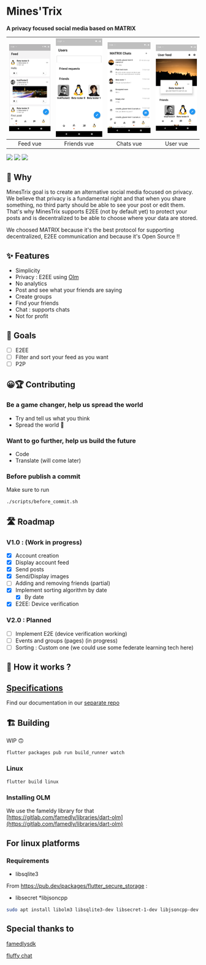# Mines'Trix

**A privacy focused social media based on MATRIX**


![](readmeassets/feedVue.png)  |  ![](readmeassets/friendsVue.png)|  ![](readmeassets/chatsVue.png)|  ![](readmeassets/userVue.png)
:-------------------------:|:-------------------------:|:-------------------------:|:-------------------------:
Feed vue        |  Friends vue | Chats vue | User vue


![](https://img.shields.io/badge/License-AGPLv3-success)
![](https://img.shields.io/badge/Version-ALPHA_0.0.8-teal)
![](https://img.shields.io/gitlab/pipeline/minestrix/minestrix-flutter/master)
## 🤔 Why

MinesTrix goal is to create an alternative social media focused on privacy. We believe that privacy is a fundamental right and that when you share something, no third party should be able to see your post or edit them.
That's why MinesTrix supports E2EE (not by default yet) to protect your posts and is decentralized to be able to choose where your data are stored.


We choosed MATRIX because it's the best protocol for supporting decentralized, E2EE communication and because it's Open Source !!

## ✨ Features

* Simplicity
* Privacy : E2EE using [Olm](https://gitlab.matrix.org/matrix-org/olm)
* No analytics
* Post and see what your friends are saying
* Create groups
* Find your friends
* Chat : supports chats
* Not for profit

## 🚀 Goals

* [ ] E2EE
* [ ] Filter and sort your feed as you want
* [ ] P2P

## 😀🏆 Contributing

### Be a game changer, help us spread the world

* Try and tell us what you think
* Spread the world 🎉

### Want to go further, help us build the future

* Code
* Translate (will come later)

### Before publish a commit

Make sure to run

```bash
./scripts/before_commit.sh
```

## 🛣 Roadmap

### V1.0 : (Work in progress)

- [x] Account creation
- [x] Display account feed
- [x] Send posts
- [x] Send/Display images
- [ ] Adding and removing friends (partial)
- [x] Implement sorting algorithm by date
	- [x] By date
- [x] E2EE: Device verification

### V2.0 : Planned

- [ ] Implement E2E (device verification working)
- [ ] Events and groups (pages) (in progress)
- [ ] Sorting : Custom one (we could use some federate learning tech here)

## 🧐 How it works ?

## [Specifications](https://gitlab.com/minestrix/minestrix-doc)

Find our documentation in our [separate repo](https://gitlab.com/minestrix/minestrix-doc)

## 🏗 Building

WIP 🙃

```bash
flutter packages pub run build_runner watch
```

### Linux

```bash
flutter build linux
```

### Installing OLM

We use the fameldy library for that [https://gitlab.com/famedly/libraries/dart-olm](https://gitlab.com/famedly/libraries/dart-olm)

## For linux platforms

### Requirements

* libsqlite3

From https://pub.dev/packages/flutter_secure_storage :

* libsecret
*libjsoncpp

```bash
sudo apt install libolm3 libsqlite3-dev libsecret-1-dev libjsoncpp-dev
```

## Special thanks to

[famedlysdk](https://gitlab.com/famedly/famedlysdk/)

[fluffy chat](https://gitlab.com/famedly/fluffychat)
